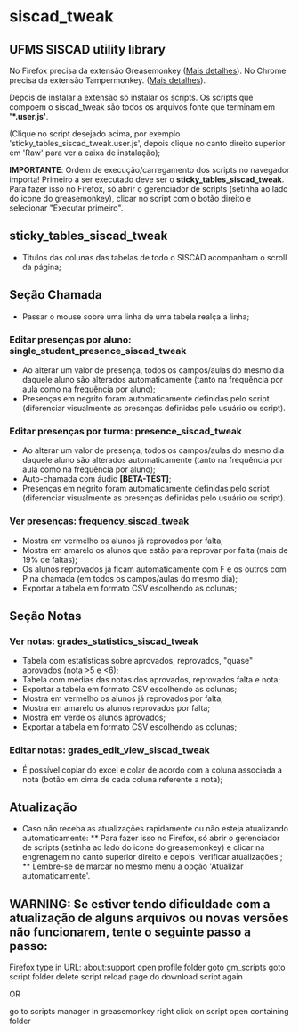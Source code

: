 # siscad_tweak
## UFMS SISCAD utility library

No Firefox precisa da extensão Greasemonkey ([Mais detalhes](https://www.tecmundo.com.br/firefox/2931-como-usar-o-greasemonkey.htm)).
No Chrome precisa da extensão Tampermonkey. ([Mais detalhes](https://tugatech.com.pt/t12232-dica-como-instalar-scripts-no-google-chrome)).

Depois de instalar a extensão só instalar os scripts.
Os scripts que compoem o siscad_tweak são todos os arquivos fonte que terminam em **'*.user.js'**.

(Clique no script desejado acima, por exemplo 'sticky_tables_siscad_tweak.user.js', depois clique no canto direito superior em 'Raw' para ver a caixa de instalação);

**IMPORTANTE**: Ordem de execução/carregamento dos scripts no navegador importa! Primeiro a ser executado deve ser o **sticky_tables_siscad_tweak**.
Para fazer isso no Firefox, só abrir o gerenciador de scripts (setinha ao lado do icone do greasemonkey), clicar no script com o botão direito e selecionar "Executar primeiro".

## sticky_tables_siscad_tweak
* Titulos das colunas das tabelas de todo o SISCAD acompanham o scroll da página;

## Seção Chamada
* Passar o mouse sobre uma linha de uma tabela realça a linha;

### Editar presenças por aluno: single_student_presence_siscad_tweak 
* Ao alterar um valor de presença, todos os campos/aulas do mesmo dia daquele aluno são alterados automaticamente (tanto na frequência por aula como na frequência por aluno);
* Presenças em negrito foram automaticamente definidas pelo script (diferenciar visualmente as presenças definidas pelo usuário ou script).

### Editar presenças por turma: presence_siscad_tweak
* Ao alterar um valor de presença, todos os campos/aulas do mesmo dia daquele aluno são alterados automaticamente (tanto na frequência por aula como na frequência por aluno);
* Auto-chamada com áudio **[BETA-TEST]**;
* Presenças em negrito foram automaticamente definidas pelo script (diferenciar visualmente as presenças definidas pelo usuário ou script).

### Ver presenças: frequency_siscad_tweak

* Mostra em vermelho os alunos já reprovados por falta;
* Mostra em amarelo os alunos que estão para reprovar por falta (mais de 19% de faltas);
* Os alunos reprovados já ficam automaticamente com F e os outros com P na chamada (em todos os campos/aulas do mesmo dia);
* Exportar a tabela em formato CSV escolhendo as colunas;

## Seção Notas

### Ver notas: grades_statistics_siscad_tweak
* Tabela com estatísticas sobre aprovados, reprovados, "quase" aprovados (nota >5 e <6);
* Tabela com médias das notas dos aprovados, reprovados falta e nota;
* Exportar a tabela em formato CSV escolhendo as colunas;
* Mostra em vermelho os alunos já reprovados por falta;
* Mostra em amarelo os alunos reprovados por falta;
* Mostra em verde os alunos aprovados;
* Exportar a tabela em formato CSV escolhendo as colunas;

### Editar notas: grades_edit_view_siscad_tweak
* É possível copiar do excel e colar de acordo com a coluna associada a nota (botão em cima de cada coluna referente a nota);

## Atualização

* Caso não receba as atualizações rapidamente ou não esteja atualizando automaticamente: 
** Para fazer isso no Firefox, só abrir o gerenciador de scripts (setinha ao lado do icone do greasemonkey) e clicar na engrenagem no canto superior direito e depois 'verificar atualizações';
** Lembre-se de marcar no mesmo menu a opção 'Atualizar automaticamente'.

## WARNING: Se  estiver tendo dificuldade com a atualização de alguns arquivos ou novas versões não funcionarem, tente o seguinte passo a passo:

Firefox
type in URL: about:support
open profile folder
goto gm_scripts
goto script folder
delete script
reload page do download script again


OR

go to scripts manager in greasemonkey
right click on script
open containing folder
